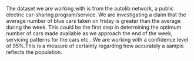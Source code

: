 The dataset we are working with is from the autolib network, a public electric car-sharing program/service.
We are investigating a claim that the average number of blue cars taken on friday is greater than the average during the week.
This could be the first step in determining the optimum number of cars made available as we approach the end of the week, servicing patterns for the cars etc..
We are working with a confidence level of 95%.This is a measure of certainty regarding how accurately a sample reflects the population.
